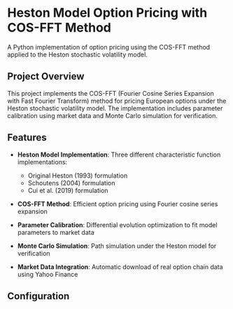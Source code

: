 # Heston Model Option Pricing with COS-FFT Method

A Python implementation of option pricing using the COS-FFT method applied to the Heston stochastic volatility model.

## Project Overview

This project implements the COS-FFT (Fourier Cosine Series Expansion with Fast Fourier Transform) method for pricing European options under the Heston stochastic volatility model. The implementation includes parameter calibration using market data and Monte Carlo simulation for verification.

## Features

- **Heston Model Implementation**: Three different characteristic function implementations:
  - Original Heston (1993) formulation
  - Schoutens (2004) formulation
  - Cui et al. (2019) formulation
  
- **COS-FFT Method**: Efficient option pricing using Fourier cosine series expansion

- **Parameter Calibration**: Differential evolution optimization to fit model parameters to market data

- **Monte Carlo Simulation**: Path simulation under the Heston model for verification

- **Market Data Integration**: Automatic download of real option chain data using Yahoo Finance

## Configuration
